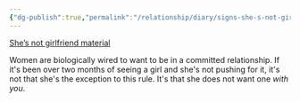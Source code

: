```yaml
---
{"dg-publish":true,"permalink":"/relationship/diary/signs-she-s-not-girlfriend-material/","tags":["diary","breakup","parenting"],"created":"Apr 19, 2023, 8:36 PM","updated":""}
---
```



[She’s not girlfriend material](https://www.youtube.com/watch?v=bPOl2PUoUlw)

Women are biologically wired to want to be in a committed relationship. If it's been over two months of seeing a girl and she's not pushing for it, it's not that she's the exception to this rule. It's that she does not want one *with you*.